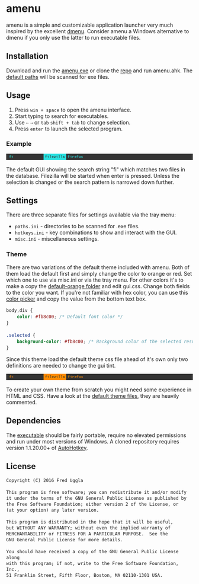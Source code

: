 amenu
=====

amenu is a simple and customizable application launcher very much inspired by the excellent [dmenu](http://tools.suckless.org/dmenu/). Consider amenu a Windows alternative to dmenu if you only use the latter to run executable files.

Installation
------------

Download and run the [amenu.exe](https://github.com/owlnical/amenu/releases/latest) or clone the [repo](https://github.com/owlnical/amenu/) and run amenu.ahk. The [default paths](settings/paths.ini) will be scanned for exe files.

Usage
-----

 1. Press `win + space` to open the amenu interface.
 2. Start typing to search for executables.
 3. Use `←` `→` or `tab` `shift + tab` to change selection.
 4. Press `enter` to launch the selected program.

### Example

![cyan-gui](image/screenshot-default-settings.png)

The default GUI showing the search string "fi" which matches two files in the database. Filezilla will be started when enter is pressed. Unless the selection is changed or the search pattern is narrowed down further.

Settings
---------

There are three separate files for settings available via the tray menu:

 - `paths.ini` - directories to be scanned for .exe files.
 - `hotkeys.ini` - key combinations to show and interact with the GUI.
 - `misc.ini`  - miscellaneous settings.

### Theme

There are two variations of the default theme included with amenu. Both of them load the default first and simply change the color to orange or red. Set which one to use via misc.ini or via the tray menu. For other colors it's to make a copy the [default-orange folder](theme/default-orange) and edit gui.css. Change both fields to the color you want. If you're not familiar with hex color, you can use this [color picker](https://ddg.gg/?q=color+picker) and copy the value from the bottom text box.

```css
body,div {
	color: #fb8c00; /* Default font color */
}

.selected {
	background-color: #fb8c00; /* Background color of the selected result. */
}
```

Since this theme load the default theme css file ahead of it's own only two definitions are needed to change the gui tint.

![orange-gui](image/screenshot-custom-settings.png)

To create your own theme from scratch you might need some experience in HTML and CSS. Have a look at the [default theme files](theme/default), they are heavily commented.

Dependencies
------------

The [executable](https://github.com/owlnical/amenu/releases/latest) should be fairly portable, require no elevated permissions and run under most versions of Windows. A cloned repository requires version 1.1.20.00+ of [AutoHotkey](https://github.com/Lexikos/AutoHotkey_L/).

License
-------

```
Copyright (C) 2016 Fred Uggla

This program is free software; you can redistribute it and/or modify
it under the terms of the GNU General Public License as published by
the Free Software Foundation; either version 2 of the License, or
(at your option) any later version.

This program is distributed in the hope that it will be useful,
but WITHOUT ANY WARRANTY; without even the implied warranty of
MERCHANTABILITY or FITNESS FOR A PARTICULAR PURPOSE.  See the
GNU General Public License for more details.

You should have received a copy of the GNU General Public License along
with this program; if not, write to the Free Software Foundation, Inc.,
51 Franklin Street, Fifth Floor, Boston, MA 02110-1301 USA.
```
